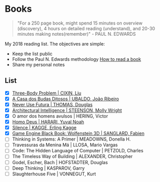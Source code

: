 # Books

> "For a 250 page book, might spend 15 minutes on overview (discovery), 4 hours on detailed reading (understand), and 20-30 minutes making notes(remember)" - PAUL N. EDWARDS

My 2018 reading list. The objectives are simple:

* Keep the list public
* Follow the Paul N. Edwards methodology [How to read a book](http://pne.people.si.umich.edu/PDF/howtoread.pdf)
* Share my personal notes

## List

* [x] [Three-Body Problem | CIXIN, Liu](2018-01-24.md)
* [x] [A Casa dos Budas Ditosos | UBALDO, João Ribeiro](2018-02-05.md)
* [x] [Never Use Futura | THOMAS, Douglas](2018-03-15.md)
* [x] [Architectural Intelligence | STEENSON, Molly Wright](2018-05-01.md)
* [x] O amor dos homens avulsos | HERING, Victor
* [x] [Homo Deus | HARARI, Yuval Noah](2018-09-20.md)
* [x] [Silence | KAGGE, Erling Kagge](2018-09-28.md)
* [x] [Game Engine Black Book: Wolfenstein 3D | SANGLARD, Fabien](2018-10-25.md)
* [ ] Thinking in Systems: A Primer | MEADOWNS, Donella H.
* [ ] Travessuras da Menina Má | LLOSA, Mario Vargas
* [ ] Code: The Hidden Language of Computer | PETZOLD, Charles
* [ ] The Timeless Way of Building | ALEXANDER, Christopher
* [ ] Godel, Escher, Bach | HOFSTADTER, Douglas
* [ ] Deep Thinking | KASPAROV, Garry
* [ ] Slaughterhouse Five  | VONNEGUT, Kurt